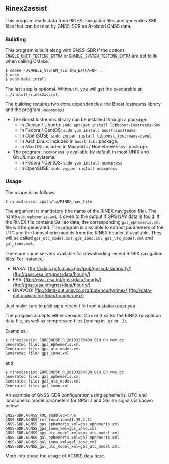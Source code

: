 Rinex2assist
------------

This program reads data from RINEX navigation files and generates XML files that can be read by GNSS-SDR as Assisted GNSS data.

### Building

This program is built along with GNSS-SDR if the options `ENABLE_UNIT_TESTING_EXTRA` or `ENABLE_SYSTEM_TESTING_EXTRA` are set to `ON` when calling CMake:

```
$ cmake -DENABLE_SYSTEM_TESTING_EXTRA=ON ..
$ make
$ sudo make intall
```

The last step is optional. Without it, you will get the executable at `../install/rinex2assist`.

The building requires two extra dependencies: the Boost Iostreams library and the program `uncompress`:

  * The Boost Iostreams library can be installed through a package:
     - In Debian / Ubuntu: `sudo apt-get install libboost-iostreams-dev`
     - In Fedora / CentOS: `sudo yum install boost-iostreams`
     - In OpenSUSE: `sudo zypper install libboost_iostreams-devel`
     - In Arch Linux: included in `boost-libs` package.
     - In MacOS: included in Macports / Homebrew `boost` package.
  * The program `uncompress` is available by default in most UNIX and GNU/Linux systems.
     - In Fedora / CentOS: `sudo yum install ncompress`
     - In OpenSUSE: `sudo zypper install ncompress`

### Usage

The usage is as follows:

```
$ rinex2assist /path/to/RINEX_nav_file
```

The argument is mandatory (the name of the RINEX navigation file). The name `gps_ephemeris.xml` is given to the output if GPS NAV data is fould. If the RINEX file contains Galileo data, the corresponding `gal_ephemeris.xml` file will be generated. The program is also able to extract parameters of the UTC and the Ionospheric models from the RINEX header, if available. They will be called `gps_utc_model.xml`, `gps_iono.xml`, `gal_utc_model.xml` and `gal_iono.xml`.

There are some servers available for downloading recent RINEX navigation files. For instance:
  * NASA: [ftp://cddis.gsfc.nasa.gov/pub/gnss/data/hourly/](ftp://gssc.esa.int/gnss/data/hourly/)
  * ESA: [ftp://gssc.esa.int/gnss/data/hourly/](ftp://gssc.esa.int/gnss/data/hourly/)
  * UNAVCO: [ftp://data-out.unavco.org/pub/hourly/rinex/](ftp://data-out.unavco.org/pub/hourly/rinex/)

Just make sure to pick up a recent file from a [station near you](http://www.igs.org/network).

The program accepts either versions 2.xx or 3.xx for the RINEX navigation data file, as well as compressed files (ending in `.gz` or `.Z`).

Examples:

```
$ rinex2assist EBRE00ESP_R_20183290400_01H_GN.rnx.gz
Generated file: gps_ephemeris.xml
Generated file: gps_utc_model.xml
Generated file: gps_iono.xml
```

and

```
$ rinex2assist EBRE00ESP_R_20183290000_01H_EN.rnx.gz
Generated file: gal_ephemeris.xml
Generated file: gal_utc_model.xml
Generated file: gal_iono.xml
```


An example of GNSS-SDR configuration using ephemeris, UTC and ionospheric model parameters for GPS L1 and Galileo signals is shown below:

```
GNSS-SDR.AGNSS_XML_enabled=true
GNSS-SDR.AGNSS_ref_location=41.39,2.31
GNSS-SDR.AGNSS_gps_ephemeris_xml=gps_ephemeris.xml
GNSS-SDR.AGNSS_gps_iono_xml=gps_iono.xml
GNSS-SDR.AGNSS_gps_utc_model_xml=gps_utc_model.xml
GNSS-SDR.AGNSS_gal_ephemeris_xml=gal_ephemeris.xml
GNSS-SDR.AGNSS_gal_iono_xml=gal_iono.xml    
GNSS-SDR.AGNSS_gal_utc_model_xml=gal_utc_model.xml
```

More info about the usage of AGNSS data [here](https://gnss-sdr.org/docs/sp-blocks/global-parameters/#assisted-gnss-with-xml-files).
